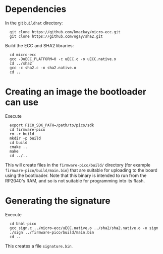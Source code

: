 # Dependencies

In the git `buildhat` directory:

```
  git clone https://github.com/kmackay/micro-ecc.git
  git clone https://github.com/ogay/sha2.git
```

Build the ECC and SHA2 libraries:

```
  cd micro-ecc
  gcc -DuECC_PLATFORM=0 -c uECC.c -o uECC.native.o
  cd ../sha2
  gcc -c sha2.c -o sha2.native.o
  cd ..
```

# Creating an image the bootloader can use

Execute

```
  export PICO_SDK_PATH=/path/to/pico/sdk
  cd firmware-pico
  rm -r build
  mkdir -p build
  cd build
  cmake ..
  make
  cd ../..
```

This will create files in the `firmware-pico/build/` directory (for example
`firmware-pico/build/main.bin`) that are suitable for uploading to the
board using the bootloader. Note that this binary is intended to run from
the RP2040's RAM, and so is not suitable for programming into its flash.

# Generating the signature

Execute

```
  cd bhbl-pico
  gcc sign.c ../micro-ecc/uECC.native.o ../sha2/sha2.native.o -o sign
  ./sign ../firmware-pico/build/main.bin
  cd ..
```

This creates a file `signature.bin`.
